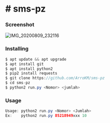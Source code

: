 <h1># sms-pz</h1>

<h3>Screenshot</h3>

![IMG_20200809_232116](https://user-images.githubusercontent.com/46747652/89736953-9a306080-da97-11ea-932a-88299b19b166.jpg)

<h3>Installing</h3>

```java
$ apt update && apt upgrade
$ apt install git
$ apt install python2
$ pip2 install requests
$ git clone https://github.com/ArroKM/sms-pz
$ cd sms-pz
$ python2 run.py <Nomor> <jumlah>
```

<h3>Usage</h3>

```java
Usage: python2 run.py <Nomor> <Jumlah>
Ex:    python2 run.py 85218949xxx 10
```
